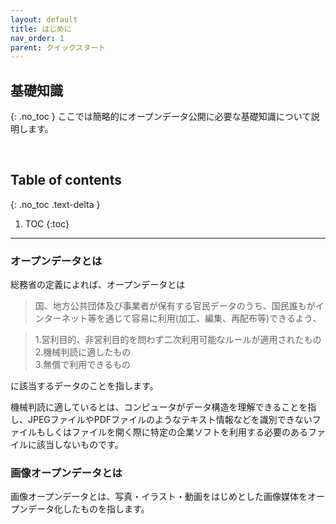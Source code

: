 ```yaml
---
layout: default
title: はじめに
nav_order: 1 
parent: クイックスタート
---
```


## 基礎知識
{: .no_toc }
ここでは簡略的にオープンデータ公開に必要な基礎知識について説明します。




<br>


## Table of contents
{: .no_toc .text-delta }

1. TOC
{:toc}
---
### オープンデータとは 
総務省の定義によれば、オープンデータとは
> 国、地方公共団体及び事業者が保有する官民データのうち、国民誰もがインターネット等を通じて容易に利用(加工、編集、再配布等)できるよう、  

> 1.営利目的、非営利目的を問わず二次利用可能なルールが適用されたもの  
2.機械判読に適したもの  
3.無償で利用できるもの   

に該当するデータのことを指します。 

機械判読に適しているとは、コンピュータがデータ構造を理解できることを指し、JPEGファイルやPDFファイルのようなテキスト情報などを識別できないファイルもしくはファイルを開く際に特定の企業ソフトを利用する必要のあるファイルに該当しないものです。
<br>

### 画像オープンデータとは　　
画像オープンデータとは、写真・イラスト・動画をはじめとした画像媒体をオープンデータ化したものを指します。


<br>


 
